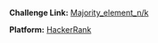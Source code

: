 **Challenge Link:** [Majority_element_n/k](https://www.hackerrank.com/contests/90-days-of-coding/challenges/majority-element-nk)

**Platform:** [HackerRank](https://hackerrank.com/)
